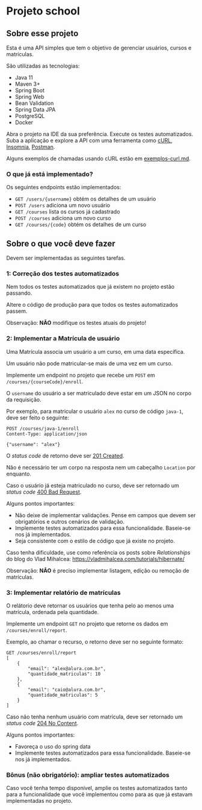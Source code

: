 # Projeto school

## Sobre esse projeto

Esta é uma API simples que tem o objetivo de gerenciar usuários, cursos e matrículas.

São utilizadas as tecnologias:

- Java 11
- Maven 3+  
- Spring Boot
- Spring Web
- Bean Validation
- Spring Data JPA
- PostgreSQL
- Docker

Abra o projeto na IDE da sua preferência.
Execute os testes automatizados. 
Suba a aplicação e explore a API com uma ferramenta como [cURL](https://curl.se/), [Insomnia](https://insomnia.rest/), [Postman](https://www.postman.com/).

Alguns exemplos de chamadas usando cURL estão em [exemplos-curl.md](exemplos-curl.md).

### O que já está implementado?

Os seguintes endpoints estão implementados:

- `GET /users/{username}` obtém os detalhes de um usuário
- `POST /users` adiciona um novo usuário
- `GET /courses` lista os cursos já cadastrado
- `POST /courses` adiciona um novo curso
- `GET /courses/{code}` obtém os detalhes de um curso

## Sobre o que você deve fazer

Devem ser implementadas as seguintes tarefas.

### 1: Correção dos testes automatizados

Nem todos os testes automatizados que já existem no projeto estão passando.

Altere o código de produção para que todos os testes automatizados passem.

Observação: **NÃO** modifique os testes atuais do projeto!

### 2: Implementar a Matrícula de usuário

Uma Matrícula associa um usuário a um curso, em uma data específica.

Um usuário não pode matricular-se mais de uma vez em um curso.

Implemente um endpoint no projeto que recebe um `POST` em `/courses/{courseCode}/enroll`.

O `username` do usuário a ser matriculado deve estar em um JSON no corpo da requisição.

Por exemplo, para matricular o usuário `alex` no curso de código `java-1`, deve ser feito o seguinte:

```
POST /courses/java-1/enroll
Content-Type: application/json

{"username": "alex"}
```

O _status code_ de retorno deve ser [201 Created](https://httpstatusdogs.com/201-created).

Não é necessário ter um corpo na resposta nem um cabeçalho `Location` por enquanto.

Caso o usuário já esteja matriculado no curso, deve ser retornado um _status code_ [400 Bad Request](https://httpstatusdogs.com/400-bad-request).

Alguns pontos importantes:

- Não deixe de implementar validações. Pense em campos que devem ser obrigatórios e outros cenários de validação.
- Implemente testes automatizados para essa funcionalidade. Baseie-se nos já implementados.
- Seja consistente com o estilo de código que já existe no projeto.

Caso tenha dificuldade, use como referência os posts sobre _Relationships_ do blog do Vlad Mihalcea:  https://vladmihalcea.com/tutorials/hibernate/

Observação: **NÃO** é preciso implementar listagem, edição ou remoção de matrículas.

### 3: Implementar relatório de matrículas

O relátorio deve retornar os usuários que tenha pelo ao menos uma matrícula, ordenada pela quantidade.

Implemente um endpoint `GET` no projeto que retorne os dados em `/courses/enroll/report`.

Exemplo, ao chamar o recurso, o retorno deve ser no seguinte formato:

```
GET /courses/enroll/report
[
    {
        "email": "alex@alura.com.br",
        "quantidade_matriculas": 10
    },
    {
        "email": "caio@alura.com.br",
        "quantidade_matriculas": 5
    }
]
```

Caso não tenha nenhum usuário com matrícula, deve ser retornado um _status code_ [204 No Content](https://httpstatusdogs.com/204-no-content).

Alguns pontos importantes:

- Favoreça o uso do spring data
- Implemente testes automatizados para essa funcionalidade. Baseie-se nos já implementados.


### Bônus (não obrigatório): ampliar testes automatizados

Caso você tenha tempo disponível, amplie os testes automatizados tanto para a funcionalidade que você implementou como para as que já estavam implementadas no projeto.
